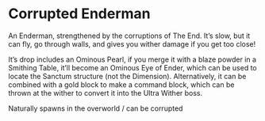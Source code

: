 # Corrupted Enderman

An Enderman, strengthened by the corruptions of The End. It’s slow, but it can fly, go through walls, and gives you wither damage if you get too close!

It’s drop includes an Ominous Pearl, if you merge it with a blaze powder in a Smithing Table, it’ll become an Ominous Eye of Ender, which can be used to locate the Sanctum structure (not the Dimension). Alternatively, it can be combined with a gold block to make a command block, which can be thrown at the wither to convert it into the Ultra Wither boss.

Naturally spawns in the overworld / can be corrupted
